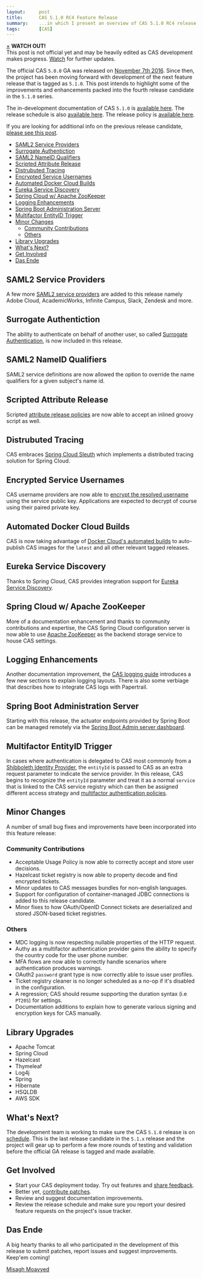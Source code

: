 ```yaml
---
layout:     post
title:      CAS 5.1.0 RC4 Feature Release
summary:    ...in which I present an overview of CAS 5.1.0 RC4 release.
tags:       [CAS]
---
```



<div class="alert alert-danger">
  <a href="#" class="close" data-dismiss="alert" aria-label="close">&times;</a>
  <strong>WATCH OUT!</strong><br/>This post is not official yet and may be heavily edited as CAS development makes progress. <a href="https://apereo.github.io/feed.xml">Watch</a> for further updates.
</div>

The official CAS `5.0.0` GA was released on [November 7th 2016](https://github.com/apereo/cas/releases/tag/v5.0.0). Since then,
the project has been moving forward with development of the next feature release
that is tagged as `5.1.0`. This post intends to highlight some of the improvements
and enhancements packed into the fourth release candidate in the `5.1.0` series.

The in-development documentation of CAS `5.1.0` is [available here](https://apereo.github.io/cas/development/).
The release schedule is also [available here](https://github.com/apereo/cas/milestones). The release policy
is [available here](https://apereo.github.io/cas/developer/Release-Policy.html).

If you are looking for additional info on the previous release candidate, [please see this post](https://apereo.github.io/2017/03/31/rc3-release/).

<!-- TOC -->

- [SAML2 Service Providers](#saml2-service-providers)
- [Surrogate Authentiction](#surrogate-authentiction)
- [SAML2 NameID Qualifiers](#saml2-nameid-qualifiers)
- [Scripted Attribute Release](#scripted-attribute-release)
- [Distrubuted Tracing](#distrubuted-tracing)
- [Encrypted Service Usernames](#encrypted-service-usernames)
- [Automated Docker Cloud Builds](#automated-docker-cloud-builds)
- [Eureka Service Discovery](#eureka-service-discovery)
- [Spring Cloud w/ Apache ZooKeeper](#spring-cloud-w-apache-zookeeper)
- [Logging Enhancements](#logging-enhancements)
- [Spring Boot Administration Server](#spring-boot-administration-server)
- [Multifactor EntityID Trigger](#multifactor-entityid-trigger)
- [Minor Changes](#minor-changes)
    - [Community Contributions](#community-contributions)
    - [Others](#others)
- [Library Upgrades](#library-upgrades)
- [What's Next?](#whats-next)
- [Get Involved](#get-involved)
- [Das Ende](#das-ende)

<!-- /TOC -->

## SAML2 Service Providers

A few more [SAML2 service providers](https://apereo.github.io/cas/development/integration/Configuring-SAML-SP-Integrations.html) are added to this release namely Adobe Cloud, AcademicWorks, Infinite Campus, Slack, Zendesk and more.

## Surrogate Authentiction

The ability to authenticate on behalf of another user, so called [Surrogate Authentication](https://apereo.github.io/cas/development/installation/Surrogate-Authentication.html), is now included
in this release.

## SAML2 NameID Qualifiers

SAML2 service definitions are now allowed the option to override the name qualifiers for a given subject's name id.

## Scripted Attribute Release

Scripted [attribute release policies](https://apereo.github.io/cas/development/integration/Attribute-Release-Policies.html) are now able to accept an inlined groovy script as well.

## Distrubuted Tracing

CAS embraces [Spring Cloud Sleuth](https://apereo.github.io/cas/development/installation/Monitoring-Statistics.html#distributed-tracing) which implements a distributed tracing solution for Spring Cloud.

## Encrypted Service Usernames

CAS username providers are now able to [encrypt the resolved username](https://apereo.github.io/cas/development/integration/Attribute-Release-PrincipalId.html) using the service public key. Applications are expected to decrypt of course using their paired private key.

## Automated Docker Cloud Builds

CAS is now taking advantage of [Docker Cloud's automated builds](https://docs.docker.com/docker-cloud/builds/automated-build/)
to auto-publish CAS images for the `latest` and all other relevant tagged releases. 

## Eureka Service Discovery

Thanks to Spring Cloud, CAS provides integration support for [Eureka Service Discovery](https://apereo.github.io/cas/development/installation/Service-Discovery-Guide.html). 

## Spring Cloud w/ Apache ZooKeeper

More of a documentation enhancement and thanks to community contributions and expertise, the CAS Spring Cloud configuration server is now able to use [Apache ZooKeeper](https://apereo.github.io/cas/development/installation/Configuration-Server-Management.html#apache-zookeeper) as the backend storage service to house CAS settings.

## Logging Enhancements

Another documentation improvement, the [CAS logging guide](https://apereo.github.io/cas/development/installation/Logging.html) introduces a few new sections to explain logging layouts. There is also some verbiage that describes how to integrate CAS logs with Papertrail.


## Spring Boot Administration Server

Starting with this release, the actuator endpoints provided by Spring Boot can be managed remotely via the [Spring Boot Admin server dashboard](https://apereo.github.io/cas/development/installation/Configuring-Monitoring-Administration.html).

## Multifactor EntityID Trigger

In cases where authentication is delegated to CAS most commonly from a [Shibboleth Identity Provider](https://apereo.github.io/cas/development/integration/Shibboleth.html), the `entityId` is passed to CAS as an extra request parameter to indicate the service provider. In this release, CAS begins to recognize the `entityId` parameter and treat it as a normal `service` that is linked to the CAS service registry which can then be assigned different access strategy and [multifactor authentication policies](https://apereo.github.io/cas/development/installation/Configuring-Multifactor-Authentication-Triggers.html).


## Minor Changes

A number of small bug fixes and improvements have been incorporated into this feature release:

### Community Contributions

- Acceptable Usage Policy is now able to correctly accept and store user decisions.
- Hazelcast ticket registry is now able to property decode and find encrypted tickets.
- Minor updates to CAS messages bundles for non-english languages.
- Support for configuration of container-managed JDBC connections is added to this release candidate.
- Minor fixes to how OAuth/OpenID Connect tickets are deserialized and stored JSON-based ticket registries.

### Others

- MDC logging is now respecting nullable properties of the HTTP request.
- Authy as a multifactor authentication provider gains the ability to specify the country code for the user phone number.
- MFA flows are now able to correctly handle scenarios where authentication produces warnings.
- OAuth2 `password` grant type is now correctly able to issue user profiles.
- Ticket registry cleaner is no longer scheduled as a no-op if it's disabled in the configuration.
- A regression; CAS should resume supporting the duration syntax (i.e `PT20S`) for settings.
- Documentation additions to explain how to generate various signing and encryption keys for CAS manually.

## Library Upgrades

- Apache Tomcat
- Spring Cloud
- Hazelcast
- Thymeleaf
- Log4j
- Spring
- Hibernate
- HSQLDB
- AWS SDK

## What's Next?

The development team is working to make sure the CAS `5.1.0` release is
on [schedule](https://github.com/apereo/cas/milestones). This is the last release candidate in the `5.1.x` release and the project will gear up to perform a few more rounds of testing and validation before the official GA release is tagged and made available.

## Get Involved

- Start your CAS deployment today. Try out features and [share feedback](https://apereo.github.io/cas/Mailing-Lists.html).
- Better yet, [contribute patches](https://apereo.github.io/cas/developer/Contributor-Guidelines.html).
- Review and suggest documentation improvements.
- Review the release schedule and make sure you report your desired feature requests on the project's issue tracker.

## Das Ende

A big hearty thanks to all who participated in the development of this release to submit patches, report issues and suggest improvements. Keep'em coming!

[Misagh Moayyed](https://twitter.com/misagh84)
